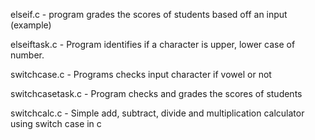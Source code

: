  elseif.c - program grades the scores of students based off an input (example)
 
 elseiftask.c - Program identifies if a character is upper, lower case of number.

 switchcase.c - Programs checks input character if vowel or not

 switchcasetask.c - Program checks and grades the scores of students

 switchcalc.c - Simple add, subtract, divide and multiplication calculator using switch case in c
